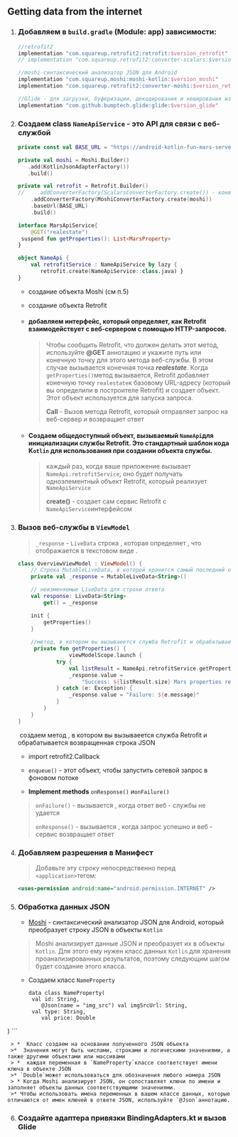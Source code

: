 ## Getting data from the internet

1. ### Добавляем в  `build.gradle` (Module: app)  зависимости:

   ```groovy
   //retrofit2
   implementation "com.squareup.retrofit2:retrofit:$version_retrofit"
   // implementation "com.squareup.retrofit2:converter-scalars:$version_retrofit" - конвертирование в строку
   
   //moshi-синтаксический анализатор JSON для Android
   implementation "com.squareup.moshi:moshi-kotlin:$version_moshi"
   implementation "com.squareup.retrofit2:converter-moshi:$version_retrofit"
   
   //Glide - для загрузки, буферизации, декодирования и кеширования изображений
   implementation "com.github.bumptech.glide:glide:$version_glide"
   
   ```

2. ### Создаем class `NameApiService`  - это API для связи с веб-службой

   ```kotlin
   private const val BASE_URL = "https://android-kotlin-fun-mars-server.appspot.com/"
   
   private val moshi = Moshi.Builder()
      .add(KotlinJsonAdapterFactory())
      .build()
   
   private val retrofit = Retrofit.Builder()
   //    .addConverterFactory(ScalarsConverterFactory.create()) - конвертирование в строку
       .addConverterFactory(MoshiConverterFactory.create(moshi)) 
       .baseUrl(BASE_URL)
       .build()      
   
   interface MarsApiService{
       @GET("realestate")
   	suspend fun getProperties(): List<MarsProperty>
   }
   
   object NameApi {
       val retrofitService : NameApiService by lazy { 
          retrofit.create(NameApiService::class.java) }
   }
   ```

   - созданиe объекта Moshi (см п.5)

   - созданиe объекта Retrofit 

   - #### добавляем интерфейс, который определяет, как Retrofit взаимодействует с веб-сервером с помощью HTTP-запросов.

     > Чтобы сообщить Retrofit, что должен делать этот метод, используйте  **@GET**  аннотацию и укажите путь или конечную точку для этого метода веб-службы. В этом случае вызывается конечная точка ***realestate***. Когда `getProperties()`метод вызывается, Retrofit добавляет конечную точку `realestate`к базовому URL-адресу (который вы определили в построителе Retrofit) и создает объект. Этот объект используется для запуска запроса.
     >
     >  **Call<String>** - Вызов метода Retrofit, который отправляет запрос на веб-сервер и возвращает ответ

   - ####  Создаем общедоступный объект, вызываемый `NameApi`для инициализации службы Retrofit. Это стандартный шаблон кода K`otlin` для использования при создании объекта службы.

     >  каждый раз, когда ваше приложение вызывает `NameApi.retrofitService`, оно будет получать одноэлементный объект Retrofit, который реализует `NameApiService`
     >
     > **create()** - создает сам сервис Retrofit с `NameApiService`интерфейсом

3. ### Вызов веб-службы в `ViewModel`

   > `_response` - `LiveData` строка , которая определяет , что отображается в текстовом виде .

   ```kotlin
   class OverviewViewModel : ViewModel() {
       // Строка MutableLiveData, в которой хранится самый последний ответ
       private val _response = MutableLiveData<String>()
   
       // неизменяемые LiveData для строки ответа
       val response: LiveData<String>
           get() = _response
   
       init {
           getProperties()
       }
       
       //метод, в котором вы вызываеется служба Retrofit и обрабатывается возвращенная строка JSON
        private fun getProperties() {
                   viewModelScope.launch {
               try {
                   val listResult = NameApi.retrofitService.getProperties()
                   _response.value =
                       "Success: ${listResult.size} Mars properties retrieved"
               } catch (e: Exception) {
                   _response.value = "Failure: ${e.message}"
               }
           }
       }
   }
   
   ```

   ​	создаем метод , в котором вы вызываеется служба Retrofit и обрабатывается возвращенная строка JSON

   - import retrofit2.Callback

   - `enqueue()` - этот объект, чтобы запустить сетевой запрос в фоновом потоке

   -  **Implement methods**  `onResponse()`   и`onFailure()` 

     > `onFailure()` -  вызывается , когда ответ веб - службы не удается	
     >
     > `onResponse()` - вызывается , когда запрос успешно и веб - сервис возвращает ответ

4. ### Добавляем разрешения в Манифест

   > Добавьте эту строку непосредственно перед `<application>`тегом:

   ```xml
   <uses-permission android:name="android.permission.INTERNET" />
   ```

5. ### Обработка данных JSON

   *  [Moshi](https://github.com/square/moshi)  - синтаксический анализатор JSON для Android, который преобразует строку JSON в объекты `Kotlin`

     > Moshi анализирует данные JSON и преобразует их в объекты `Kotlin`. Для этого ему нужен класс данных `Kotlin` для хранения проанализированных результатов, поэтому следующим шагом будет создание этого класса.
     
   * Создаем класс `NameProperty`
   
     ```
     data class NameProperty(
      val id: String,
         @Json(name = "img_src") val imgSrcUrl: String,
      val type: String,
         val price: Double
  )
     ```
   
     > *  Класс создаем на основании полученного JSON объекта
     >*  Значения могут быть числами, строками и логическими значениями, а также другими объектами или массивами
     > *  каждая переменная в `NameProperty`классе соответствует имени ключа в объекте JSON
     >* `Double`может использоваться для обозначения любого номера JSON
     > * Когда Moshi анализирует JSON, он сопоставляет ключи по имени и заполняет объекты данных соответствующими значениями.
     >* Чтобы использовать имена переменных в вашем классе данных, которые отличаются от имен ключей в ответе JSON, используйте `@Json`аннотацию.

6. ###  **Создайте адаптера привязки     BindingAdapters.kt    и вызов Glide**

   

   

